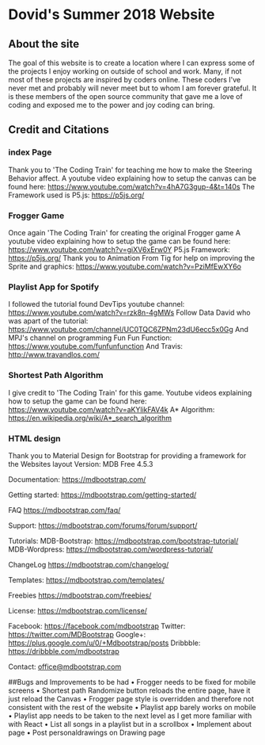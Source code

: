 # Dovid's Summer 2018 Website

## About the site 
The goal of this website is to create a location where I can express some of the projects I enjoy working on outside of school and work.
Many, if not most of these projects are inspired by coders online. These coders I've never met and probably will never meet
but to whom I am forever grateful. It is these members of the open source community that gave me a love of coding and exposed me to
the power and joy coding can bring.
## Credit and Citations
### index Page
Thank you to 'The Coding Train' for teaching me how to make the Steering Behavior affect.
A youtube video explaining how to setup the canvas can be found here: https://www.youtube.com/watch?v=4hA7G3gup-4&t=140s
The Framework used is P5.js: https://p5js.org/
### Frogger Game
Once again 'The Coding Train' for creating the original Frogger game
    A youtube video explaining how to setup the game can be found here: https://www.youtube.com/watch?v=giXV6xErw0Y
    P5.js Framework: https://p5js.org/
    Thank you to Animation From Tig for help on improving the Sprite and graphics: https://www.youtube.com/watch?v=PziMfEwXY6o
### Playlist App for Spotify 
I followed the tutorial found DevTips youtube channel: https://www.youtube.com/watch?v=rzk8n-4gMWs
Follow Data David who was apart of the tutorial: https://www.youtube.com/channel/UC0TQC6ZPNm23dU6ecc5x0Gg
And MPJ's channel on programming Fun Fun Function: https://www.youtube.com/funfunfunction
And Travis: http://www.travandlos.com/
### Shortest Path Algorithm
I give credit to 'The Coding Train' for this game.
Youtube videos explaining how to setup the game can be found here: https://www.youtube.com/watch?v=aKYlikFAV4k
A* Algorithm: https://en.wikipedia.org/wiki/A*_search_algorithm
### HTML design
Thank you to Material Design for Bootstrap for providing a framework for the Websites layout
Version: MDB Free 4.5.3

Documentation:
https://mdbootstrap.com/

Getting started:
https://mdbootstrap.com/getting-started/

FAQ
https://mdbootstrap.com/faq/

Support:
https://mdbootstrap.com/forums/forum/support/

Tutorials:
MDB-Bootstrap: https://mdbootstrap.com/bootstrap-tutorial/
MDB-Wordpress: https://mdbootstrap.com/wordpress-tutorial/

ChangeLog
https://mdbootstrap.com/changelog/

Templates:
https://mdbootstrap.com/templates/

Freebies
https://mdbootstrap.com/freebies/

License:
https://mdbootstrap.com/license/

Facebook: https://facebook.com/mdbootstrap
Twitter: https://twitter.com/MDBootstrap
Google+: https://plus.google.com/u/0/+Mdbootstrap/posts
Dribbble: https://dribbble.com/mdbootstrap


Contact:
office@mdbootstrap.com

##Bugs and Improvements to be had 
• Frogger needs to be fixed for mobile screens
• Shortest path Randomize button reloads the entire page, have it just reload the Canvas
• Frogger page style is overridden and therefore not consistent with the rest of the website 
• Playlist app barely works on mobile
• Playlist app needs to be taken to the next level as I get more familiar with with React
    • List all songs in a playlist but in a scrollbox
• Implement about page
• Post personaldrawings on Drawing page     

    











